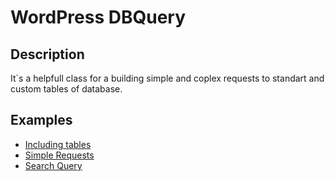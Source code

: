 # WordPress DBQuery

## Description

It`s a helpfull class for a building simple and coplex requests to standart and custom tables of database.

## Examples

- [Including tables](https://github.com/plechev-64/wordpress-db-query/blob/master/examples/include-tables.php)
- [Simple Requests](https://github.com/plechev-64/wordpress-db-query/blob/master/examples/simple-requests.php)
- [Search Query](https://github.com/plechev-64/wordpress-db-query/blob/master/examples/search-query.php)